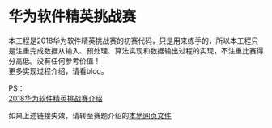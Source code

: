 # 华为软件精英挑战赛  
本工程是2018华为软件精英挑战赛的初赛代码，只是用来练手的，所以本工程只是注重完成数据从输入、预处理、算法实现和数据输出过程的实现，不注重比赛得分高低。没有任何参考价值！  
更多实现过程介绍，请看blog。  

PS：  
[2018华为软件精英挑战赛介绍](http://codecraft.devcloud.huaweicloud.com/home/detail)  

如果上述链接失效，请转至赛题介绍的[本地网页文件](https://github.com/doctorsrn/hw_competition/tree/master/Introduction_to_competition)
